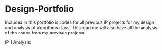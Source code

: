 # Design-Portfolio
Included in this portfolio is codes for all previous IP projects for my design and analysis of algorithms class. This read me will also have all the analysis of the codes from my previous projects.




IP 1 Analysis: 
